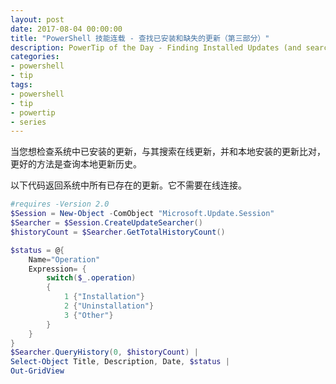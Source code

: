 ```yaml
---
layout: post
date: 2017-08-04 00:00:00
title: "PowerShell 技能连载 - 查找已安装和缺失的更新（第三部分）"
description: PowerTip of the Day - Finding Installed Updates (and searching for missing) (Part 3)
categories:
- powershell
- tip
tags:
- powershell
- tip
- powertip
- series
---
```

当您想检查系统中已安装的更新，与其搜索在线更新，并和本地安装的更新比对，更好的方法是查询本地更新历史。

以下代码返回系统中所有已存在的更新。它不需要在线连接。

```powershell
#requires -Version 2.0
$Session = New-Object -ComObject "Microsoft.Update.Session"
$Searcher = $Session.CreateUpdateSearcher()
$historyCount = $Searcher.GetTotalHistoryCount()

$status = @{
    Name="Operation"
    Expression= {
        switch($_.operation)
        {
            1 {"Installation"}
            2 {"Uninstallation"}
            3 {"Other"}
        }
    }
}
$Searcher.QueryHistory(0, $historyCount) |
Select-Object Title, Description, Date, $status |
Out-GridView
```

<!--本文国际来源：[Finding Installed Updates (and searching for missing) (Part 3)](http://community.idera.com/powershell/powertips/b/tips/posts/finding-installed-updates-and-searching-for-missing-part-3)-->
